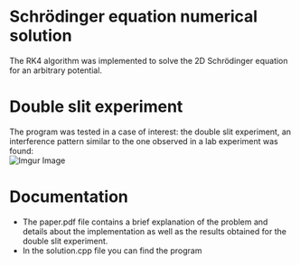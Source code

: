 # Schrödinger equation numerical solution
The RK4 algorithm was implemented to solve the 2D Schrödinger equation for an arbitrary potential.
# Double slit experiment
The program was tested in a case of interest: the double slit experiment, an interference pattern similar to the one 
observed in a lab experiment was found:  
![Imgur Image](https://imgur.com/CkuyFCc.png)
# Documentation
* The paper.pdf file contains a brief explanation of the problem and details about the implementation as well as the 
results obtained for the double slit experiment.  
* In the solution.cpp file you can find the program
